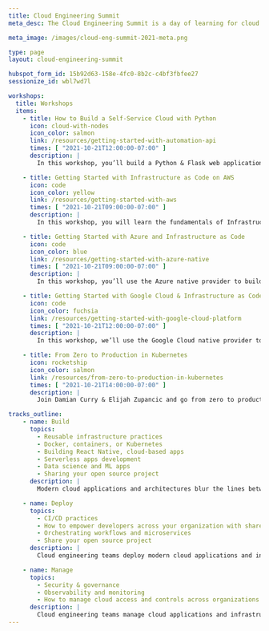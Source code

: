 ```yaml
---
title: Cloud Engineering Summit
meta_desc: The Cloud Engineering Summit is a day of learning for cloud practitioners about cloud infrastructure, modern applications, and everything in between.

meta_image: /images/cloud-eng-summit-2021-meta.png

type: page
layout: cloud-engineering-summit

hubspot_form_id: 15b92d63-158e-4fc0-8b2c-c4bf3fbfee27
sessionize_id: wbl7wd7l

workshops:
  title: Workshops
  items:
    - title: How to Build a Self-Service Cloud with Python
      icon: cloud-with-nodes
      icon_color: salmon
      link: /resources/getting-started-with-automation-api
      times: [ "2021-10-21T12:00:00-07:00" ]
      description: |
        In this workshop, you’ll build a Python & Flask web application that lets you and your developers deploy applications at the click of a button.

    - title: Getting Started with Infrastructure as Code on AWS
      icon: code
      icon_color: yellow
      link: /resources/getting-started-with-aws
      times: [ "2021-10-21T09:00:00-07:00" ]
      description: |
        In this workshop, you will learn the fundamentals of Infrastructure as Code on AWS through a series of exercises using Pulumi’s Cloud Engineering platform.

    - title: Getting Started with Azure and Infrastructure as Code
      icon: code
      icon_color: blue
      link: /resources/getting-started-with-azure-native
      times: [ "2021-10-21T09:00:00-07:00" ]
      description: |
        In this workshop, you’ll use the Azure native provider to build infrastructure using TypeScript SDK and examine some of the features not previously possible.

    - title: Getting Started with Google Cloud & Infrastructure as Code
      icon: code
      icon_color: fuchsia
      link: /resources/getting-started-with-google-cloud-platform
      times: [ "2021-10-21T12:00:00-07:00" ]
      description: |
        In this workshop, we’ll use the Google Cloud native provider to build infrastructure using TypeScript and examine some of Pulumi's newest features.

    - title: From Zero to Production in Kubernetes
      icon: rocketship
      icon_color: salmon
      link: /resources/from-zero-to-production-in-kubernetes
      times: [ "2021-10-21T14:00:00-07:00" ]
      description: |
        Join Damian Curry & Elijah Zupancic and go from zero to production on Kubernetes by using Python to build abstractions that make getting to production easier.

tracks_outline:
    - name: Build
      topics:
        - Reusable infrastructure practices
        - Docker, containers, or Kubernetes
        - Building React Native, cloud-based apps
        - Serverless apps development
        - Data science and ML apps
        - Sharing your open source project
      description: |
        Modern cloud applications and architectures blur the lines between app infrastructure and cloud engineering teams adopting new tools and practices to tame complexity and accelerate delivery.

    - name: Deploy
      topics:
        - CI/CD practices
        - How to empower developers across your organization with shared services platforms or internal cloud platforms
        - Orchestrating workflows and microservices
        - Share your open source project
      description: |
        Cloud engineering teams deploy modern cloud applications and infrastructure through unified and automated delivery processes with thorough testing.

    - name: Manage
      topics:
        - Security & governance
        - Observability and monitoring
        - How to manage cloud access and controls across organizations
      description: |
        Cloud engineering teams manage cloud applications and infrastructure with Policy as Code, visibility, and access controls. For example, they manage infrastructure with policies that detect configuration drift, enforce best practices, and even prevent compliance violations before deployment.
---
```

